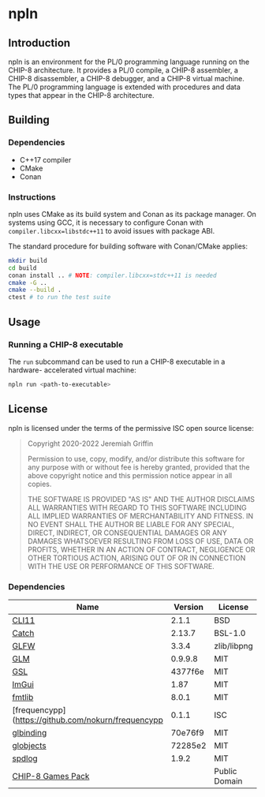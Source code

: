 # npln

## Introduction

npln is an environment for the PL/0 programming language running on the
CHIP-8 architecture.  It provides a PL/0 compile, a CHIP-8 assembler,
a CHIP-8 disassembler, a CHIP-8 debugger, and a CHIP-8 virtual machine.
The PL/0 programming language is extended with procedures and data types
that appear in the CHIP-8 architecture.

## Building

### Dependencies

- C++17 compiler
- CMake
- Conan

### Instructions

npln uses CMake as its build system and Conan as its package manager.
On systems using GCC, it is necessary to configure Conan with
`compiler.libcxx=libstdc++11` to avoid issues with package ABI.

The standard procedure for building software with Conan/CMake applies:

```sh
mkdir build
cd build
conan install .. # NOTE: compiler.libcxx=stdc++11 is needed
cmake -G ..
cmake --build .
ctest # to run the test suite
```

## Usage

### Running a CHIP-8 executable

The `run` subcommand can be used to run a CHIP-8 executable in a hardware-
accelerated virtual machine:
```sh
npln run <path-to-executable>
```

## License

npln is licensed under the terms of the permissive ISC open source
license:

> Copyright 2020-2022 Jeremiah Griffin
>
> Permission to use, copy, modify, and/or distribute this software for
> any purpose with or without fee is hereby granted, provided that the
> above copyright notice and this permission notice appear in all
> copies.
>
> THE SOFTWARE IS PROVIDED "AS IS" AND THE AUTHOR DISCLAIMS ALL
> WARRANTIES WITH REGARD TO THIS SOFTWARE INCLUDING ALL IMPLIED
> WARRANTIES OF MERCHANTABILITY AND FITNESS.  IN NO EVENT SHALL THE
> AUTHOR BE LIABLE FOR ANY SPECIAL, DIRECT, INDIRECT, OR CONSEQUENTIAL
> DAMAGES OR ANY DAMAGES WHATSOEVER RESULTING FROM LOSS OF USE, DATA OR
> PROFITS, WHETHER IN AN ACTION OF CONTRACT, NEGLIGENCE OR OTHER
> TORTIOUS ACTION, ARISING OUT OF OR IN CONNECTION WITH THE USE OR
> PERFORMANCE OF THIS SOFTWARE.

### Dependencies

Name                                                | Version | License
--------------------------------------------------- | ------- | --------------
[CLI11](https://github.com/CLIUtils/CLI11)          | 2.1.1   | BSD
[Catch](https://github.com/catchorg/Catch2)         | 2.13.7  | BSL-1.0
[GLFW](https://www.glfw.org)                        | 3.3.4   | zlib/libpng
[GLM](https://github.com/g-truc/glm)                | 0.9.9.8 | MIT
[GSL](https://github.com/microsoft/GSL)             | 4377f6e | MIT
[ImGui](https://github.com/ocornut/imgui)           | 1.87    | MIT
[fmtlib](https://fmt.dev)                           | 8.0.1   | MIT
[frequencypp](https://github.com/nokurn/frequencypp | 0.1.1   | ISC
[glbinding](https://glbinding.org)                  | 70e76f9 | MIT
[globjects](https://globjects.org)                  | 72285e2 | MIT
[spdlog](https://github.com/gabime/spdlog)          | 1.9.2   | MIT
[CHIP-8 Games Pack](https://www.zophar.net/pdroms/chip8/chip-8-games-pack.html) | | Public Domain
